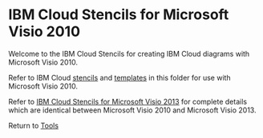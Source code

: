# IBM Cloud Stencils for Microsoft Visio 2010

Welcome to the IBM Cloud Stencils for creating IBM Cloud diagrams with Microsoft Visio 2010.  

Refer to IBM Cloud [stencils](stencils) and [templates](templates) in this folder for use with Microsoft Visio 2010.  

Refer to [IBM Cloud Stencils for Microsoft Visio 2013](../visio/visio.md) for complete details which are identical between Microsoft Visio 2010 and Microsoft Visio 2013.

Return to [Tools](/README.md) 
